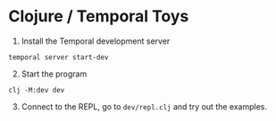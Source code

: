 # Clojure / Temporal Toys

1. Install the Temporal development server

```
temporal server start-dev
```

2. Start the program

```
clj -M:dev dev
```

3. Connect to the REPL, go to `dev/repl.clj` and try out the examples.
